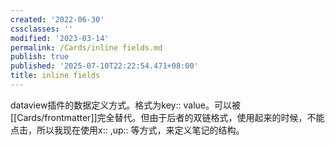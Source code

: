 ```yaml
---
created: '2022-06-30'
cssclasses: ''
modified: '2023-03-14'
permalink: /Cards/inline fields.md
publish: true
published: '2025-07-10T22:22:54.471+08:00'
title: inline fields
---
```

dataview插件的数据定义方式。格式为key:: value。可以被[[Cards/frontmatter]]完全替代。但由于后者的双链格式，使用起来的时候，不能点击，所以我现在使用x:: ,up:: 等方式，来定义笔记的结构。